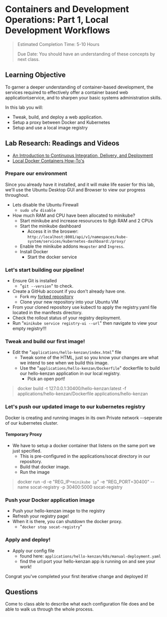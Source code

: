 # Containers and Development Operations: Part 1, Local Development Workflows <!-- omit in toc -->

> Estimated Completion Time: 5-10 Hours
>
> Due Date: You should have an understanding of these concepts by next class.

## Learning Objective <!-- omit in toc -->

To garner a deeper understanding of container-based development, the services required to effectively offer a container based web application\service, and to sharpen your basic systems administration skills.

In this lab you will:

- Tweak, build, and deploy a web application.
- Setup a proxy between Docker and Kubernetes
- Setup and use a local image registry


## Lab Research: Readings and Videos

- [An Introduction to Continuous Integration, Delivery, and Deployment](https://www.digitalocean.com/community/tutorials/an-introduction-to-continuous-integration-delivery-and-deployment)
- [Local Docker Containers How-To's](#local-docker-containers-how-tos)

### Prepare our environment

Since you already have it installed, and it will make life easier for this lab, we'll use the Ubuntu Desktop GUI and Browser to view our progress throughout.

- Lets disable the Ubuntu Firewall
  - `sudo ufw disable`
- How much RAM and CPU have been allocated to minikube?
  - Start minikube and increase resouruces to 8gb RAM and 2 CPUs
  - Start the minikube dashboard
    - Access it in the broswer: `http://localhost:8001/api/v1/namespaces/kube-system/services/kubernetes-dashboard:/proxy/`
  - Enable the minikube addons `Heapster` and `Ingress`.
  - Install Docker
    - Start the docker service  

### Let's start building our pipeline!

- Ensure Git is installed
  -  "`git --version`" to check.
- Create a GitHub account if you don't already have one.
  - Fork my [forked repository](https://github.com/dirtyredbeard/kubernetes-ci-cd)
  - Clone your new repository into your Ubuntu VM
- From your cloned repository use kubectl to apply the registry.yaml file located in the manifests directory.
- Check the rollout status of your registry deployment.
- Run "`minikube service registry-ui --url`" then navigate to view your empty registry!!!

### Tweak and build our first image!

- Edit the "`applications/hello-kenzan/index.html`" file
  - Tweak some of the HTML, just so you know your changes are what we intend to see when we build this image.
  - Use the "`applications/hello-kenzan/Dockerfile`" dockerfile to build our hello-kenzan application in our local registry.
    - Pick an open port!

> docker build -t 127.0.0.1:30400/hello-kenzan:latest -f 
 applications/hello-kenzan/Dockerfile applications/hello-kenzan

### Let's push our updated image to our kubernetes registry

Docker is creating and running images in its own Private network --seperate of our kubernetes cluster.

#### Temporary Proxy

- We have to setup a docker container that listens on the same port we just specified.
  - This is pre-configured in the applications/socat directory in our repository.
  - Build that docker image.
  - Run the image

> docker run -d -e "REG_IP=`minikube ip`" -e "REG_PORT=30400" --name socat-registry -p 30400:5000 socat-registry

### Push your Docker application image

- Push your hello-kenzan image to the registry
- Refresh your registry page!
- When it is there, you can shutdown the docker proxy.
  - "`docker stop socat-registry`"

### Apply and deploy!

- Apply our config file
  - found here: `applications/hello-kenzan/k8s/manual-deployment.yaml`
  - find the url:port your hello-kenzan app is running on and see your work!

Congrat you've completed your first iterative change and deployed it!

## Questions

Come to class able to describe what each configuration file does and be able to walk us through the whole process.